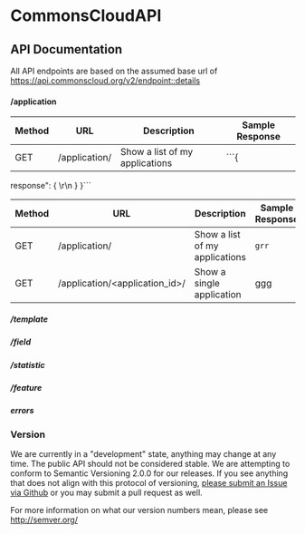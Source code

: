 # CommonsCloudAPI


## API Documentation

All API endpoints are based on the assumed base url of https://api.commonscloud.org/v2/<endpoint::details>

#### /application

| Method | URL | Description | Sample Response
| --- | --- | --- | ---
| GET | /application/ | Show a list of my applications | ```{
response": {  \r\n  } }```




| Method | URL | Description | Sample Response |
| --- | --- | --- | --- |
| GET | /application/ | Show a list of my applications | `grr`
| GET | /application/<application_id>/ | Show a single application | ggg


##### /template

##### /field

##### /statistic

##### /feature

##### errors


### Version

We are currently in a "development" state, anything may change at any time. The public API should not be considered stable. We are attempting to conform to Semantic Versioning 2.0.0 for our releases. If you see anything that does not align with this protocol of versioning, [please submit an Issue via Github](https://github.com/CommonsCloud/CommonsCloudAPI/issues) or you may submit a pull request as well.

For more information on what our version numbers mean, please see http://semver.org/